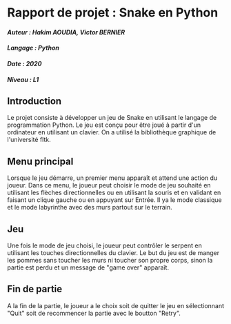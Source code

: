 # Rapport de projet : Snake en Python
#### *Auteur : Hakim AOUDIA, Victor BERNIER*
#### *Langage : Python*
#### *Date : 2020*
#### *Niveau : L1*

## Introduction

Le projet consiste à développer un jeu de Snake en utilisant le langage de programmation Python. Le jeu est conçu pour être joué à partir d'un ordinateur en utilisant un clavier.
On a utilisé la bibliothèque graphique de l'université fltk.

## Menu principal

Lorsque le jeu démarre, un premier menu apparaît et attend une action du joueur. Dans ce menu, le joueur peut choisir le mode de jeu souhaité en utilisant les flèches directionnelles ou en utilisant la souris et en validant en faisant un clique gauche ou en appuyant sur Entrée. Il ya le mode classique et le mode labyrinthe avec des murs partout sur le terrain.

## Jeu

Une fois le mode de jeu choisi, le joueur peut contrôler le serpent en utilisant les touches directionnelles du clavier. Le but du jeu est de manger les pommes sans toucher les murs ni toucher son propre corps, sinon la partie est perdu et un message de "game over" apparaît.

## Fin de partie

A la fin de la partie, le joueur a le choix soit de quitter le jeu en sélectionnant "Quit" soit de recommencer la partie avec le boutton "Retry".
